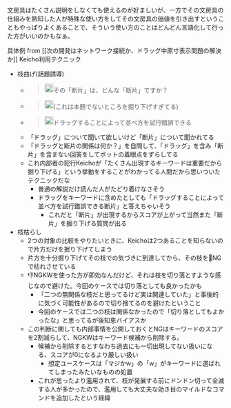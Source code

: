 
文房具はたくさん説明をしなくても使えるのが好ましいが、一方でその文房具の仕組みを熟知した人が特殊な使い方をしてその文房具の価値を引き出すということもやっぱりよくあることで、そういう使い方のことはどんどん言語化して行った方がいいのかもなぁ。

具体例 from [[次の開発はネットワーク接続か、ドラッグ中原寸表示問題の解決か]]
Keicho利用テクニック
- 枝曲げ(話題誘導)
    - > <img src='https://scrapbox.io/api/pages/nishio/nisbot/icon' alt='nisbot.icon' height="19.5"/>その「断片」は、どんな「断片」ですか？
    - > <img src='https://scrapbox.io/api/pages/nishio/nishio/icon' alt='nishio.icon' height="19.5"/>(これは本題でないところを掘り下げすぎてる)
    - > <img src='https://scrapbox.io/api/pages/nishio/nishio/icon' alt='nishio.icon' height="19.5"/>ドラッグすることによって並べ方を試行錯誤できる
    - 「ドラッグ」について聞いて欲しいけど「断片」について聞かれてる
    - 「ドラッグと断片の関係は何か？」を自問して、「ドラッグ」を含み「断片」を含まない回答をしてボットの着眼点をずらしてる
    - これ内部者の犯行Keichoが「たくさん出現するキーワードは重要だから掘り下げる」という挙動をすることがわかってる人間だから思いついたテクニックだな
        - 普通の解説だけ読んだ人がたどり着けなさそう
        - ドラッグをキーワードに含めたとしても「ドラッグすることによって並べ方を試行錯誤できる断片」と答えちゃいそう
            - これだと「断片」が出現するからスコアが上がって当然また「断片」を掘り下げる質問が出る
- 枝枯らし
    - 2つの対象の比較をやりたいときに、Keichoは2つあることを知らないので片方だけを掘り下げてしまう
    - 片方を十分掘り下げてその枝での気づきに到達してから、その枝を🙁NGで枯れさせている
    - 👎NGKWを使った方が即効なんだけど、それは枝を切り落とすような感じなので避けた。今回のケースでは切り落としても良かったかも
        - 「二つの無関係な枝だと思ってるけど実は関連していた」と事後的に気づく可能性があるので切り捨てるのを避けたということ
        - 今回のケースでは二つの枝は関係なかったので「切り落としてもよかったな」と思ってるが後知恵バイアスか
    - この判断に関しても内部事情を公開しておくとNGはキーワードのスコアを2割減らして、NGKWはキーワード候補から削除する。
        - 候補から削除するとすなわち過去にも一切出現してない扱いになる、スコアが0になるより厳しい扱い
            - 想定ユースケースは「マジかw」の「w」がキーワードに選ばれてしまったみたいなものの処置
        - これが思ったより濫用されて、枝が発展する前にドンドン切って全滅する人が多かったので、濫用しても大丈夫な効き目のマイルドなコマンドを追加したという経緯
